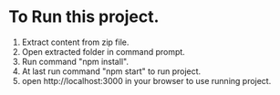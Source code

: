 # To Run this project.

1. Extract content from zip file.
2. Open extracted folder in command prompt.
3. Run command "npm install".
4. At last run command "npm start" to run project.
5. open http://localhost:3000 in your browser to use running project.

